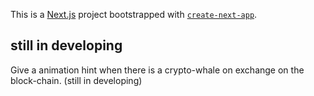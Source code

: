 This is a [Next.js](https://nextjs.org/) project bootstrapped with [`create-next-app`](https://github.com/vercel/next.js/tree/canary/packages/create-next-app).

## still in developing

Give a animation hint when there is a crypto-whale 
on exchange on the block-chain.  (still in developing)